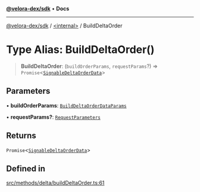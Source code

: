 [**@velora-dex/sdk**](../../README.md) • **Docs**

***

[@velora-dex/sdk](../../globals.md) / [\<internal\>](../README.md) / BuildDeltaOrder

# Type Alias: BuildDeltaOrder()

> **BuildDeltaOrder**: (`buildOrderParams`, `requestParams`?) => `Promise`\<[`SignableDeltaOrderData`](../../type-aliases/SignableDeltaOrderData.md)\>

## Parameters

• **buildOrderParams**: [`BuildDeltaOrderDataParams`](../../type-aliases/BuildDeltaOrderDataParams.md)

• **requestParams?**: [`RequestParameters`](RequestParameters.md)

## Returns

`Promise`\<[`SignableDeltaOrderData`](../../type-aliases/SignableDeltaOrderData.md)\>

## Defined in

[src/methods/delta/buildDeltaOrder.ts:61](https://github.com/paraswap/paraswap-sdk/blob/master/src/methods/delta/buildDeltaOrder.ts#L61)
